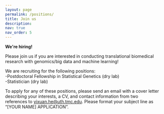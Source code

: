 ```yaml
---
layout: page
permalink: /positions/
title: Join us
description: 
nav: true
nav_order: 5
---
```


**We're hiring!**

Please join us if you are interested in conducting translational biomedical research with genomics/big data and machine learning!

We are recruiting for the following positions:
 <br /> 
-Postdoctoral Fellowship in Statistical Genetics (dry lab)
 <br /> 
-Statistician (dry lab)

To apply for any of these positions, please send an email with a cover letter describing your interests, a CV, and contact information from two references to [yixuan.he@uth.tmc.edu](mailto:yixuan.he@uth.tmc.edu). Please format your subject line as “[YOUR NAME] APPLICATION”. 
